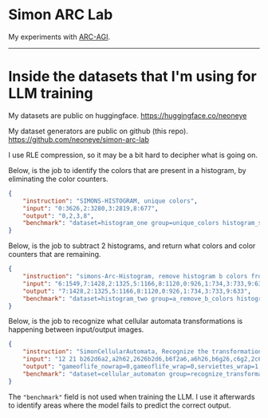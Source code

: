 # Simon ARC Lab

My experiments with [ARC-AGI](https://github.com/fchollet/ARC-AGI).

---

# Inside the datasets that I'm using for LLM training

My datasets are public on huggingface.
https://huggingface.co/neoneye

My dataset generators are public on github (this repo).
https://github.com/neoneye/simon-arc-lab

I use RLE compression, so it may be a bit hard to decipher what is going on.

Below, is the job to identify the colors that are present in a histogram, by eliminating the color counters.

```json
{
    "instruction": "SIMONS-HISTOGRAM, unique colors", 
    "input": "0:3626,2:3280,3:2819,8:677", 
    "output": "0,2,3,8", 
    "benchmark": "dataset=histogram_one group=unique_colors histogram_size=e"
}
```

Below, is the job to subtract 2 histograms, and return what colors and color counters that are remaining.

```json
{
    "instruction": "simons-Arc-Histogram, remove histogram b colors from histogram a", 
    "input": "6:1549,7:1428,2:1325,5:1166,8:1120,0:926,1:734,3:733,9:633\n4:1524,6:97", 
    "output": "7:1428,2:1325,5:1166,8:1120,0:926,1:734,3:733,9:633", 
    "benchmark": "dataset=histogram_two group=a_remove_b_colors histogram_size=e"
}
```

Below, is the job to recognize what cellular automata transformations is happening between input/output images.

```json
{
    "instruction": "SimonCellularAutomata, Recognize the transformation. gameoflife_nowrap,gameoflife_wrap,serviettes_wrap,maze_wrap", 
    "input": "12 21 b262d6a2,a2h62,2626b2d6,b6f2a6,a6h26,b6g26,c6g2,2c6b2b62,a2b6b2b62,a2b6a2a6262,62b6a26b26,c6f26,6j2,i262,d26b2a62,b2g62,b2c62a6a2,b2b6b26a2,a2b6c2a62,i262,h26a2\n12 21 d6d2a6,a6d2b626,6262b6d2,6a2f6a2,j62,a62g62,2a62g6,62a62c62a6,a6262b62626,a6262b62b6,26262e62,c2f62,6,,h6a26,c6f26,b62a626a2a6,b6262b62a6,b6a2f6,6,", 
    "output": "gameoflife_nowrap=0,gameoflife_wrap=0,serviettes_wrap=1,maze_wrap=0", 
    "benchmark": "dataset=cellular_automaton group=recognize_transformation ca_step=1 image_width=medium image_height=large"
}
```

The `"benchmark"` field is not used when training the LLM. I use it afterwards to identify areas where the model fails to predict the correct output.
